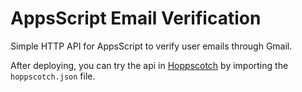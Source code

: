 # AppsScript Email Verification
Simple HTTP API for AppsScript to verify user emails through Gmail.

After deploying, you can try the api in [Hoppscotch](https://hoppscotch.io/) by importing the `hoppscotch.json` file.
